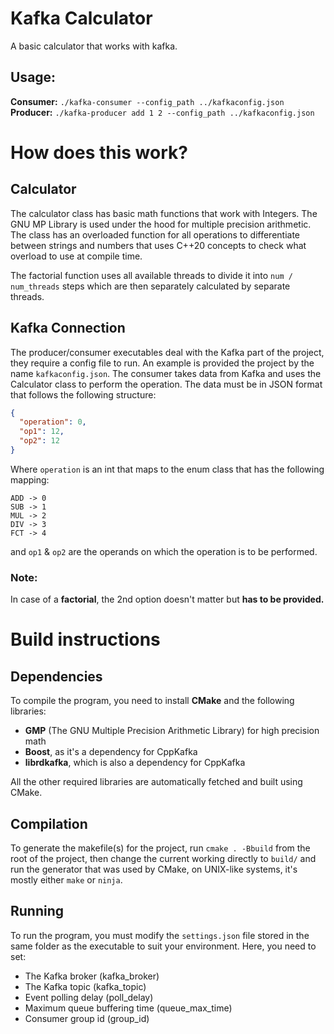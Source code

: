 # Kafka Calculator

A basic calculator that works with kafka.

## Usage:

**Consumer:** `./kafka-consumer --config_path ../kafkaconfig.json`
**Producer:** `./kafka-producer add 1 2 --config_path ../kafkaconfig.json`

# How does this work?

## Calculator

The calculator class has basic math functions that work with Integers. The GNU MP Library is used under the hood for multiple precision arithmetic. The class has an overloaded function for all operations to differentiate between strings and numbers that uses C++20 concepts to check what overload to use at compile time.

The factorial function uses all available threads to divide it into `num / num_threads` steps which are then separately calculated by separate threads.

## Kafka Connection

The producer/consumer executables deal with the Kafka part of the project, they require a config file to run. An example is provided the project by the name `kafkaconfig.json`. The consumer takes data from Kafka and uses the Calculator class to perform the operation. The data must be in JSON format that follows the following structure:

```json
{
  "operation": 0,
  "op1": 12,
  "op2": 12
}
```

Where `operation` is an int that maps to the enum class that has the following mapping:

```
ADD -> 0
SUB -> 1
MUL -> 2
DIV -> 3
FCT -> 4
```

and `op1` & `op2` are the operands on which the operation is to be performed.

### Note:

In case of a **factorial**, the 2nd option doesn't matter but **has to be provided.**

# Build instructions

## Dependencies

To compile the program, you need to install **CMake** and the following libraries:

- **GMP** (The GNU Multiple Precision Arithmetic Library) for high precision math
- **Boost**, as it's a dependency for CppKafka
- **librdkafka**, which is also a dependency for CppKafka

All the other required libraries are automatically fetched and built using CMake.

## Compilation

To generate the makefile(s) for the project, run `cmake . -Bbuild` from the root of the project, then change the current working directly to `build/` and run the generator that was used by CMake, on UNIX-like systems, it's mostly either `make` or `ninja`.

## Running

To run the program, you must modify the `settings.json` file stored in the same folder as the executable to suit your environment. Here, you need to set:

- The Kafka broker (kafka_broker)
- The Kafka topic (kafka_topic)
- Event polling delay (poll_delay)
- Maximum queue buffering time (queue_max_time)
- Consumer group id (group_id)
